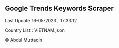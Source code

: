 

## Google Trends Keywords Scraper 
 
Last Update 16-05-2023 , 17:33:12

Country List :
VIETNAM.json



© Abdul Muttaqin 
